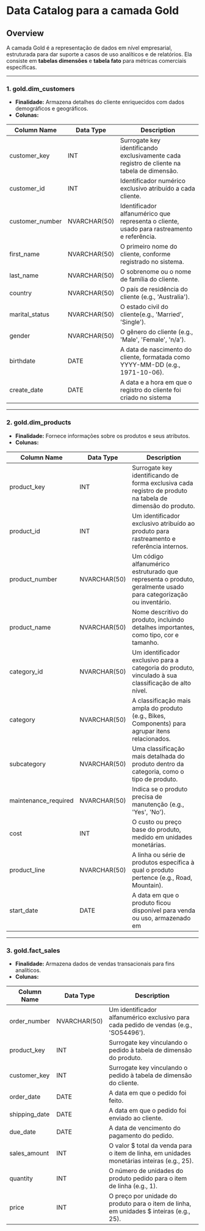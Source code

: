# Data Catalog para a camada Gold 

## Overview
A camada Gold é a representação de dados em nível empresarial, estruturada para dar suporte a casos de uso analíticos e de relatórios. Ela consiste em **tabelas dimensões** e **tabela fato** para métricas comerciais específicas.

---

### 1. **gold.dim_customers**
- **Finalidade:** Armazena detalhes do cliente enriquecidos com dados demográficos e geográficos.
- **Colunas:**

| Column Name      | Data Type     | Description                                                                                   |
|------------------|---------------|-----------------------------------------------------------------------------------------------|
| customer_key     | INT           | Surrogate key identificando exclusivamente cada registro de cliente na tabela de dimensão.    |
| customer_id      | INT           | Identificador numérico exclusivo atribuído a cada cliente.                                    |
| customer_number  | NVARCHAR(50)  | Identificador alfanumérico que representa o cliente, usado para rastreamento e referência.    |
| first_name       | NVARCHAR(50)  | O primeiro nome do cliente, conforme registrado no sistema.                                   |
| last_name        | NVARCHAR(50)  | O sobrenome ou o nome de família do cliente.                                                  |
| country          | NVARCHAR(50)  | O país de residência do cliente (e.g., 'Australia').                                          |
| marital_status   | NVARCHAR(50)  | O estado civil do cliente(e.g., 'Married', 'Single').                                         |
| gender           | NVARCHAR(50)  | O gênero do cliente (e.g., 'Male', 'Female', 'n/a').                                          |
| birthdate        | DATE          | A data de nascimento do cliente, formatada como YYYY-MM-DD (e.g., 1971-10-06).                |
| create_date      | DATE          | A data e a hora em que o registro do cliente foi criado no sistema                            |

---

### 2. **gold.dim_products**
- **Finalidade:** Fornece informações sobre os produtos e seus atributos.
- **Colunas:**

| Column Name         | Data Type     | Description                                                                                                     |
|---------------------|---------------|-----------------------------------------------------------------------------------------------------------------|
| product_key         | INT           | Surrogate key identificando de forma exclusiva cada registro de produto na tabela de dimensão do produto.       |
| product_id          | INT           | Um identificador exclusivo atribuído ao produto para rastreamento e referência internos.                        |
| product_number      | NVARCHAR(50)  | Um código alfanumérico estruturado que representa o produto, geralmente usado para categorização ou inventário. |
| product_name        | NVARCHAR(50)  | Nome descritivo do produto, incluindo detalhes importantes, como tipo, cor e tamanho.                           |
| category_id         | NVARCHAR(50)  | Um identificador exclusivo para a categoria do produto, vinculado à sua classificação de alto nível.            |
| category            | NVARCHAR(50)  | A classificação mais ampla do produto (e.g., Bikes, Components) para agrupar itens relacionados.                |
| subcategory         | NVARCHAR(50)  | Uma classificação mais detalhada do produto dentro da categoria, como o tipo de produto.                        |
| maintenance_required| NVARCHAR(50)  | Indica se o produto precisa de manutenção (e.g., 'Yes', 'No').                                                  |
| cost                | INT           | O custo ou preço base do produto, medido em unidades monetárias.                                                |
| product_line        | NVARCHAR(50)  | A linha ou série de produtos específica à qual o produto pertence (e.g., Road, Mountain).                       |
| start_date          | DATE          | A data em que o produto ficou disponível para venda ou uso, armazenado em                                       |

---

### 3. **gold.fact_sales**
- **Finalidade:** Armazena dados de vendas transacionais para fins analíticos.
- **Colunas:**

| Column Name     | Data Type     | Description                                                                                   |
|-----------------|---------------|-----------------------------------------------------------------------------------------------|
| order_number    | NVARCHAR(50)  | Um identificador alfanumérico exclusivo para cada pedido de vendas (e.g., 'SO54496').         |
| product_key     | INT           | Surrogate key vinculando o pedido à tabela de dimensão do produto.                            |
| customer_key    | INT           | Surrogate key vinculando o pedido à tabela de dimensão do cliente.                            |
| order_date      | DATE          | A data em que o pedido foi feito.                                                             |
| shipping_date   | DATE          | A data em que o pedido foi enviado ao cliente.                                                |
| due_date        | DATE          | A data de vencimento do pagamento do pedido.                                                  |
| sales_amount    | INT           | O valor $ total da venda para o item de linha, em unidades monetárias inteiras (e.g., 25).    |
| quantity        | INT           | O número de unidades do produto pedido para o item de linha (e.g., 1).                        |
| price           | INT           | O preço por unidade do produto para o item de linha, em unidades $ inteiras (e.g., 25).       |
